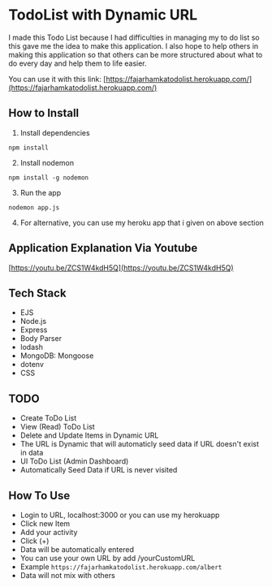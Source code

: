 # TodoList with Dynamic URL
I made this Todo List because I had difficulties in managing my to do list so this gave me the idea to make this application. I also hope to help others in making this application so that others can be more structured about what to do every day and help them to life easier.

You can use it with this link:
[https://fajarhamkatodolist.herokuapp.com/](https://fajarhamkatodolist.herokuapp.com/)

## How to Install
1. Install dependencies
```
npm install
```
2. Install nodemon
```
npm install -g nodemon
```
3. Run the app
```
nodemon app.js
```
4. For alternative, you can use my heroku app that i given on above section

## Application Explanation Via Youtube
[https://youtu.be/ZCS1W4kdH5Q](https://youtu.be/ZCS1W4kdH5Q)

## Tech Stack
- EJS
- Node.js
- Express
- Body Parser
- lodash
- MongoDB: Mongoose
- dotenv
- CSS

## TODO
 - Create ToDo List
 - View (Read) ToDo List
 - Delete and Update Items in Dynamic URL
 - The URL is Dynamic that will automaticly seed data if URL doesn't exist in data
 - UI ToDo List (Admin Dashboard)
 - Automatically Seed Data if URL is never visited

 ## How To Use
 - Login to URL, localhost:3000 or you can use my herokuapp
 - Click new Item
 - Add your activity
 - Click (+)
 - Data will be automatically entered
 - You can use your own URL by add /yourCustomURL
 - Example ```https://fajarhamkatodolist.herokuapp.com/albert```
 - Data will not mix with others